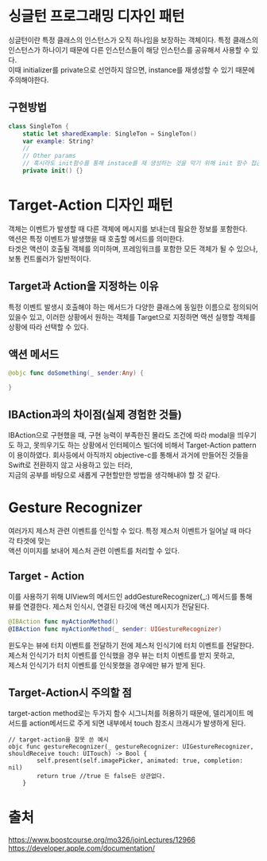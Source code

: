 # 싱글턴 프로그래밍 디자인 패턴

싱글턴이란 특정 클래스의 인스턴스가 오직 하나임을 보장하는 객체이다.
특정 클래스의 인스턴스가 하나이기 때문에 다른 인스턴스들이 해당 인스턴스를 공유해서 사용할 수 있다.  
이때 initializer를 private으로 선언하지 않으면, instance를 재생성할 수 있기 때문에 주의해야한다.

## 구현방법

```swift
class SingleTon {
    static let sharedExample: SingleTon = SingleTon()
    var example: String?
    //
    // Other params
    // 혹시라도 init함수를 통해 instace를 재 생성하는 것을 막기 위해 init 함수 접근 제어자를 private으로 지정한다.
    private init() {}
```

# Target-Action 디자인 패턴

객체는 이벤트가 발생할 때 다른 객체에 메시지를 보내는데 필요한 정보를 포함한다.  
액션은 특정 이벤트가 발생했을 때 호출할 메서드를 의미한다.  
타겟은 액션이 호출될 객체를 의미하며, 프레임워크를 포함한 모든 객체가 될 수 있으나, 보통 컨트롤러가 일반적이다.

## Target과 Action을 지정하는 이유

특정 이벤트 발생시 호출해야 하는 메서드가 다양한 클래스에 동일한 이름으로 정의되어 있을수 있고,
이러한 상황에서 원하는 객체를 Target으로 지정하면 액션 실행할 객체를 상황에 따라 선택할 수 있다.

## 액션 메서드

```swift
@objc func doSomething(_ sender:Any) {

}
```

## IBAction과의 차이점(실제 경험한 것들)

IBAction으로 구현했을 때, 구현 능력이 부족한진 몰라도 조건에 따라 modal을 띄우기도 하고, 못띄우기도 하는 상황에서
인터페이스 빌더에 비해서 Target-Action pattern이 용이하였다.
회사등에서 아직까지 objective-c를 통해서 과거에 만들어진 것들을 Swift로 전환하지 않고 사용하고 있는 터라,  
지금의 공부를 바탕으로 새롭게 구현할만한 방법을 생각해내야 할 것 같다.

# Gesture Recognizer

여러가지 제스처 관련 이벤트를 인식할 수 있다. 특정 제스처 이벤트가 일어날 때 마다 각 타겟에 맞는  
액션 이미지를 보내어 제스처 관련 이벤트를 처리할 수 있다.

## Target - Action

이를 사용하기 위해 UIView의 메서드인 addGestureRecognizer(\_:) 메서드를 통해 뷰를 연결한다.
제스처 인식시, 연결된 타깃에 액션 메시지가 전달된다.

```swift
@IBAction func myActionMethod()
@IBAction func myActionMethod(_ sender: UIGestureRecognizer)
```

윈도우는 뷰에 터치 이벤트를 전달하기 전에 제스처 인식기에 터치 이벤트를 전달한다.  
제스처 인식기가 터치 이벤트를 인식했을 경우 뷰는 터치 이벤트를 받지 못하고,  
제스처 인식기가 터치 이벤트를 인식못했을 경우에만 뷰가 받게 된다.

## Target-Action시 주의할 점

target-action method로는 두가지 함수 시그니처를 허용하기 때문에, 델리게이트 메서드를
action메서드로 주게 되면 내부에서 touch 참조시 크래시가 발생하게 된다.

```swfit
// target-action을 잘못 쓴 예시
objc func gestureRecognizer(_ gestureRecognizer: UIGestureRecognizer, shouldReceive touch: UITouch) -> Bool {
        self.present(self.imagePicker, animated: true, completion: nil)
        return true //true 든 false든 상관없다.
    }
```

# 출처

https://www.boostcourse.org/mo326/joinLectures/12966  
https://developer.apple.com/documentation/
